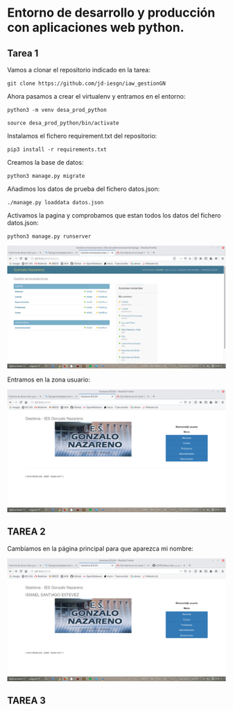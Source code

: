 # Entorno de desarrollo y producción con aplicaciones web python.

## Tarea 1

Vamos a clonar el repositorio indicado en la tarea:

~~~
git clone https://github.com/jd-iesgn/iaw_gestionGN
~~~

Ahora pasamos a crear el virtualenv y entramos en el entorno:

~~~
python3 -m venv desa_prod_python
~~~

~~~
source desa_prod_python/bin/activate
~~~

Instalamos el fichero requirement.txt del repositorio:

~~~
pip3 install -r requirements.txt
~~~

Creamos la base de datos:

~~~
python3 manage.py migrate
~~~

Añadimos los datos de prueba del fichero datos.json:

~~~
./manage.py loaddata datos.json
~~~

Activamos la pagina y comprobamos que estan todos los datos del fichero datos.json:

~~~
python3 manage.py runserver
~~~

![Primera página](img/python1.png)

Entramos en la zona usuario:

![Primera página](img/python2.png)

## TAREA 2

Cambiamos en la página principal para que aparezca mi nombre:

![Primera página](img/python3.png)

## TAREA 3

